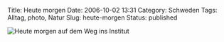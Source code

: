 Title: Heute morgen
Date: 2006-10-02 13:31
Category: Schweden
Tags: Alltag, photo, Natur
Slug: heute-morgen
Status: published

![Heute morgen auf dem Weg ins
Institut](/pic/heutemorgen.jpg "Heute morgen auf dem Weg ins Institut")

